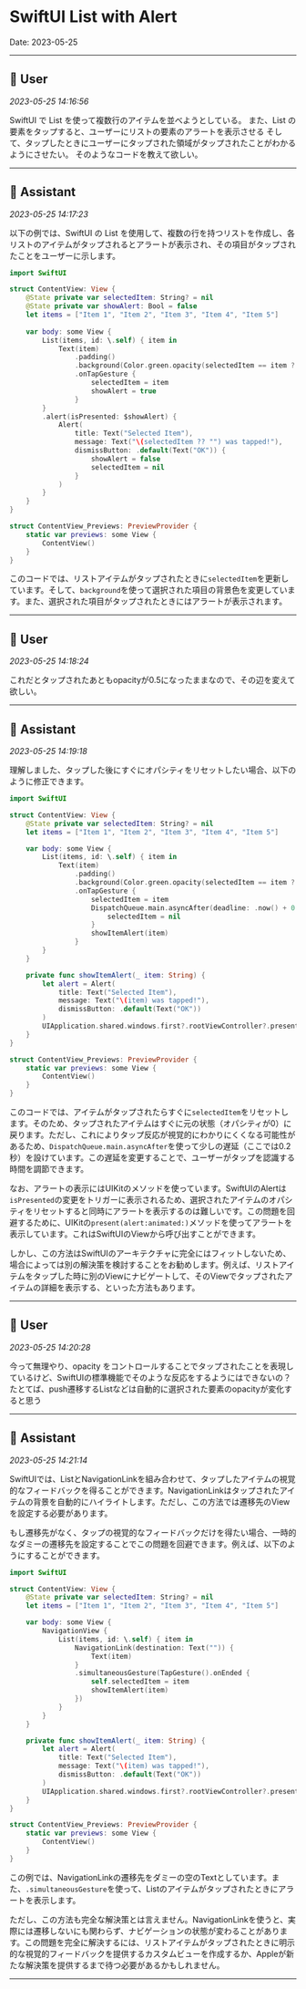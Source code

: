 # SwiftUI List with Alert

Date: 2023-05-25

---

## 👤 User
*2023-05-25 14:16:56*

SwiftUI で List を使って複数行のアイテムを並べようとしている。
また、List の要素をタップすると、ユーザーにリストの要素のアラートを表示させる
そして、タップしたときにユーザーにタップされた領域がタップされたことがわかるようにさせたい。
そのようなコードを教えて欲しい。

---

## 🤖 Assistant
*2023-05-25 14:17:23*

以下の例では、SwiftUI の List を使用して、複数の行を持つリストを作成し、各リストのアイテムがタップされるとアラートが表示され、その項目がタップされたことをユーザーに示します。

```swift
import SwiftUI

struct ContentView: View {
    @State private var selectedItem: String? = nil
    @State private var showAlert: Bool = false
    let items = ["Item 1", "Item 2", "Item 3", "Item 4", "Item 5"]
    
    var body: some View {
        List(items, id: \.self) { item in
            Text(item)
                .padding()
                .background(Color.green.opacity(selectedItem == item ? 0.5 : 0))
                .onTapGesture {
                    selectedItem = item
                    showAlert = true
                }
        }
        .alert(isPresented: $showAlert) {
            Alert(
                title: Text("Selected Item"),
                message: Text("\(selectedItem ?? "") was tapped!"),
                dismissButton: .default(Text("OK")) {
                    showAlert = false
                    selectedItem = nil
                }
            )
        }
    }
}

struct ContentView_Previews: PreviewProvider {
    static var previews: some View {
        ContentView()
    }
}
```

このコードでは、リストアイテムがタップされたときに`selectedItem`を更新しています。そして、`background`を使って選択された項目の背景色を変更しています。また、選択された項目がタップされたときにはアラートが表示されます。

---

## 👤 User
*2023-05-25 14:18:24*

これだとタップされたあともopacityが0.5になったままなので、その辺を変えて欲しい。

---

## 🤖 Assistant
*2023-05-25 14:19:18*

理解しました、タップした後にすぐにオパシティをリセットしたい場合、以下のように修正できます。

```swift
import SwiftUI

struct ContentView: View {
    @State private var selectedItem: String? = nil
    let items = ["Item 1", "Item 2", "Item 3", "Item 4", "Item 5"]

    var body: some View {
        List(items, id: \.self) { item in
            Text(item)
                .padding()
                .background(Color.green.opacity(selectedItem == item ? 0.5 : 0))
                .onTapGesture {
                    selectedItem = item
                    DispatchQueue.main.asyncAfter(deadline: .now() + 0.2) {
                        selectedItem = nil
                    }
                    showItemAlert(item)
                }
        }
    }

    private func showItemAlert(_ item: String) {
        let alert = Alert(
            title: Text("Selected Item"),
            message: Text("\(item) was tapped!"),
            dismissButton: .default(Text("OK"))
        )
        UIApplication.shared.windows.first?.rootViewController?.present(alert, animated: true)
    }
}

struct ContentView_Previews: PreviewProvider {
    static var previews: some View {
        ContentView()
    }
}
```

このコードでは、アイテムがタップされたらすぐに`selectedItem`をリセットします。そのため、タップされたアイテムはすぐに元の状態（オパシティが0）に戻ります。ただし、これによりタップ反応が視覚的にわかりにくくなる可能性があるため、`DispatchQueue.main.asyncAfter`を使って少しの遅延（ここでは0.2秒）を設けています。この遅延を変更することで、ユーザーがタップを認識する時間を調節できます。

なお、アラートの表示にはUIKitのメソッドを使っています。SwiftUIのAlertは`isPresented`の変更をトリガーに表示されるため、選択されたアイテムのオパシティをリセットすると同時にアラートを表示するのは難しいです。この問題を回避するために、UIKitの`present(alert:animated:)`メソッドを使ってアラートを表示しています。これはSwiftUIのViewから呼び出すことができます。

しかし、この方法はSwiftUIのアーキテクチャに完全にはフィットしないため、場合によっては別の解決策を検討することをお勧めします。例えば、リストアイテムをタップした時に別のViewにナビゲートして、そのViewでタップされたアイテムの詳細を表示する、といった方法もあります。

---

## 👤 User
*2023-05-25 14:20:28*

今って無理やり、opacity をコントロールすることでタップされたことを表現しているけど、SwiftUIの標準機能でそのような反応をするようにはできないの？たとてば、push遷移するListなどは自動的に選択された要素のopacityが変化すると思う

---

## 🤖 Assistant
*2023-05-25 14:21:14*

SwiftUIでは、ListとNavigationLinkを組み合わせて、タップしたアイテムの視覚的なフィードバックを得ることができます。NavigationLinkはタップされたアイテムの背景を自動的にハイライトします。ただし、この方法では遷移先のViewを設定する必要があります。

もし遷移先がなく、タップの視覚的なフィードバックだけを得たい場合、一時的なダミーの遷移先を設定することでこの問題を回避できます。例えば、以下のようにすることができます。

```swift
import SwiftUI

struct ContentView: View {
    @State private var selectedItem: String? = nil
    let items = ["Item 1", "Item 2", "Item 3", "Item 4", "Item 5"]

    var body: some View {
        NavigationView {
            List(items, id: \.self) { item in
                NavigationLink(destination: Text("")) {
                    Text(item)
                }
                .simultaneousGesture(TapGesture().onEnded {
                    self.selectedItem = item
                    showItemAlert(item)
                })
            }
        }
    }

    private func showItemAlert(_ item: String) {
        let alert = Alert(
            title: Text("Selected Item"),
            message: Text("\(item) was tapped!"),
            dismissButton: .default(Text("OK"))
        )
        UIApplication.shared.windows.first?.rootViewController?.present(alert, animated: true)
    }
}

struct ContentView_Previews: PreviewProvider {
    static var previews: some View {
        ContentView()
    }
}
```

この例では、NavigationLinkの遷移先をダミーの空のTextとしています。また、`.simultaneousGesture`を使って、Listのアイテムがタップされたときにアラートを表示します。

ただし、この方法も完全な解決策とは言えません。NavigationLinkを使うと、実際には遷移しないにも関わらず、ナビゲーションの状態が変わることがあります。この問題を完全に解決するには、リストアイテムがタップされたときに明示的な視覚的フィードバックを提供するカスタムビューを作成するか、Appleが新たな解決策を提供するまで待つ必要があるかもしれません。

---
